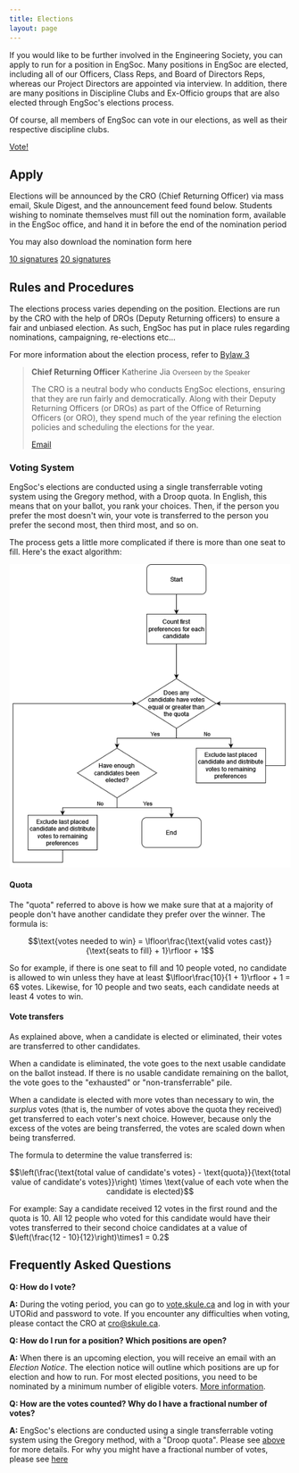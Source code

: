 ```yaml
---
title: Elections
layout: page
---
```


If you would like to be further involved in the Engineering Society, you can apply to run for a position in EngSoc. Many positions in EngSoc are elected, including all of our Officers, Class Reps, and Board of Directors Reps, whereas our Project Directors are appointed via interview. In addition, there are many positions in Discipline Clubs and Ex-Officio groups that are also elected through EngSoc's elections process.

Of course, all members of EngSoc can vote in our elections, as well as their respective discipline clubs.

<a class="button is-primary" href="http://vote.skule.ca">Vote!</a>

## Apply

Elections will be announced by the CRO (Chief Returning Officer) via mass email, Skule Digest, and the announcement feed found below. Students wishing to nominate themselves must fill out the nomination form, available in the EngSoc office, and hand it in before the end of the nomination period

You may also download the nomination form here

<a class="button is-primary" href="./assets/Nomination Form (10 signatures).pdf">10 signatures</a>
<a class="button is-primary" href="./assets/Nomination Form (20 signatures).pdf">20 signatures</a>

## Rules and Procedures

The elections process varies depending on the position. Elections are run by the CRO with the help of DROs (Deputy Returning officers) to ensure a fair and unbiased election. As such, EngSoc has put in place rules regarding nominations, campaigning, re-elections etc...
            
For more information about the election process, refer to [Bylaw 3](/engsoc-documents/governing_documents)

> <b class="speakerpersono">Chief Returning Officer</b>
> Katherine Jia <small class="speakpersono-text">Overseen by the Speaker</small>
> 
> The CRO is a neutral body who conducts EngSoc elections, ensuring that they are run fairly and democratically. Along with their Deputy Returning Officers (or DROs) as part of the Office of Returning Officers (or ORO), they spend much of the year refining the election policies and scheduling the elections for the year.
> 
> <a class="button is-small speakpersono" href="mailto:cro@skule.ca">Email</a>

### Voting System

EngSoc's elections are conducted using a single transferrable voting system using the Gregory method, with a Droop quota. In English, this means that on your ballot, you rank your choices. Then, if the person you prefer the most doesn't win, your vote is transferred to the person you prefer the second most, then third most, and so on.

The process gets a little more complicated if there is more than one seat to fill. Here's the exact algorithm:


![Count first preferences for each candidate. If any candidates have enough votes to be elected, elect them. Distribute the surplus of all newly elected candidates to remaining preferences, then start over if there are more seats to fill. If no candidate has enough votes to be elected, exclude the last placed candidate and distribute votes to remaining preferences, then start over.](./assets/stv-flowchart.drawio.png)

#### Quota

The "quota" referred to above is how we make sure that at a majority of people don't have another candidate they prefer over the winner. The formula is:

$$\text{votes needed to win} = \lfloor\frac{\text{valid votes cast}}{\text{seats to fill} + 1}\rfloor + 1$$

So for example, if there is one seat to fill and 10 people voted, no candidate is allowed to win unless they have at least $\lfloor\frac{10}{1 + 1}\rfloor + 1 = 6$ votes. Likewise, for 10 people and two seats, each candidate needs at least 4 votes to win.

#### Vote transfers

As explained above, when a candidate is elected or eliminated, their votes are transferred to other candidates.

When a candidate is eliminated, the vote goes to the next usable candidate on the ballot instead. If there is no usable candidate remaining on the ballot, the vote goes to the "exhausted" or "non-transferrable" pile.

When a candidate is elected with more votes than necessary to win, the _surplus_ votes (that is, the number of votes above the quota they received) get transferred to each voter's next choice. However, because only the excess of the votes are being transferred, the votes are scaled down when being transferred.

The formula to determine the value transferred is:

$$\left(\frac{\text{total value of candidate's votes} - \text{quota}}{\text{total value of candidate's votes}}\right) \times \text{value of each vote when the candidate is elected}$$

For example: Say a candidate received 12 votes in the first round and the quota is 10. All 12 people who voted for this candidate would have their votes transferred to their second choice candidates at a value of $\left(\frac{12 - 10}{12}\right)\times1 = 0.2$
## Frequently Asked Questions
**Q: How do I vote?**

**A:** During the voting period, you can go to [vote.skule.ca](https://vote.skule.ca) and log in with your UTORid and password to vote. If you encounter any difficulties when voting, please contact the CRO at [cro@skule.ca](mailto:cro@skule.ca).

**Q: How do I run for a position? Which positions are open?**

**A:** When there is an upcoming election, you will receive an email with an _Election Notice_. The election notice will outline which positions are up for election and how to run. For most elected positions, you need to be nominated by a minimum number of eligible voters. [More information](#apply).

**Q: How are the votes counted? Why do I have a fractional number of votes?**

**A:** EngSoc's elections are conducted using a single transferrable voting system using the Gregory method, with a "Droop quota". Please see [above](#voting-system) for more details. For why you might have a fractional number of votes, please see [here](#vote-transfers)

